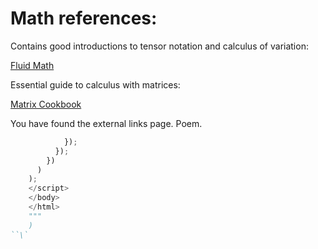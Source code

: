 
Math references:
=====

Contains good introductions to tensor notation and calculus of variation:

[Fluid Math](https://farside.ph.utexas.edu/teaching/336L/Fluidhtml/Fluidhtml.html)

Essential guide to calculus with matrices:

[Matrix Cookbook](https://www.math.uwaterloo.ca/~hwolkowi/matrixcookbook.pdf)




You have found the external links page. Poem.

```python
            });
          });
        })
      )
    );
    </script>
    </body>
    </html>
    """
    )
``\`
```



